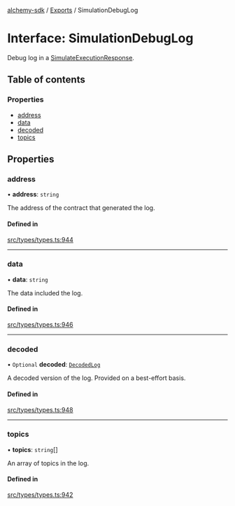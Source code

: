 [alchemy-sdk](../README.md) / [Exports](../modules.md) / SimulationDebugLog

# Interface: SimulationDebugLog

Debug log in a [SimulateExecutionResponse](SimulateExecutionResponse.md).

## Table of contents

### Properties

- [address](SimulationDebugLog.md#address)
- [data](SimulationDebugLog.md#data)
- [decoded](SimulationDebugLog.md#decoded)
- [topics](SimulationDebugLog.md#topics)

## Properties

### address

• **address**: `string`

The address of the contract that generated the log.

#### Defined in

[src/types/types.ts:944](https://github.com/alchemyplatform/alchemy-sdk-js/blob/5cfa150/src/types/types.ts#L944)

___

### data

• **data**: `string`

The data included the log.

#### Defined in

[src/types/types.ts:946](https://github.com/alchemyplatform/alchemy-sdk-js/blob/5cfa150/src/types/types.ts#L946)

___

### decoded

• `Optional` **decoded**: [`DecodedLog`](DecodedLog.md)

A decoded version of the log. Provided on a best-effort basis.

#### Defined in

[src/types/types.ts:948](https://github.com/alchemyplatform/alchemy-sdk-js/blob/5cfa150/src/types/types.ts#L948)

___

### topics

• **topics**: `string`[]

An array of topics in the log.

#### Defined in

[src/types/types.ts:942](https://github.com/alchemyplatform/alchemy-sdk-js/blob/5cfa150/src/types/types.ts#L942)
